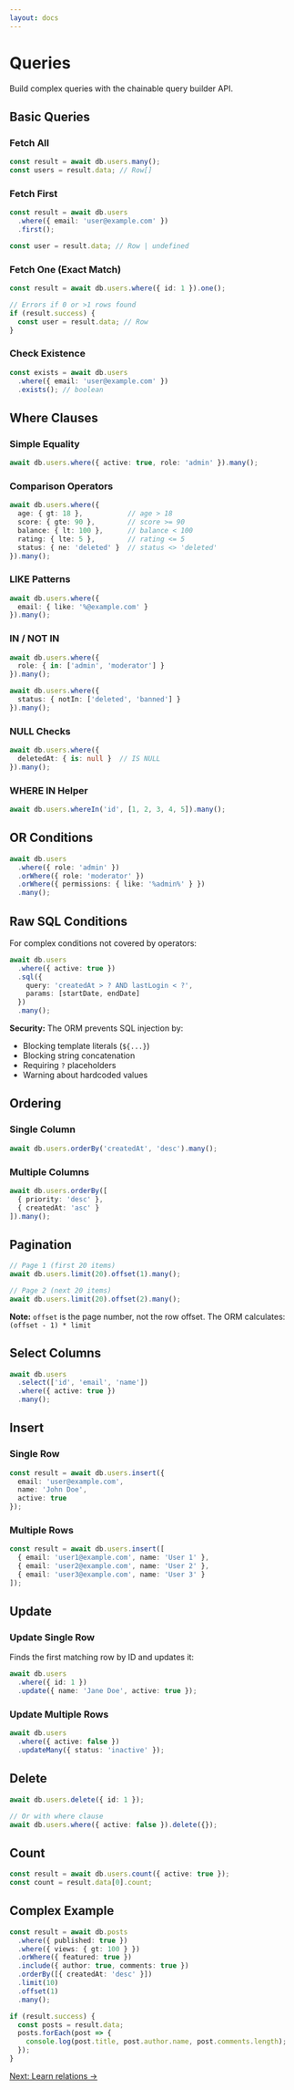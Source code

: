 ```yaml
---
layout: docs
---
```


# Queries

Build complex queries with the chainable query builder API.

## Basic Queries

### Fetch All

```typescript
const result = await db.users.many();
const users = result.data; // Row[]
```

### Fetch First

```typescript
const result = await db.users
  .where({ email: 'user@example.com' })
  .first();

const user = result.data; // Row | undefined
```

### Fetch One (Exact Match)

```typescript
const result = await db.users.where({ id: 1 }).one();

// Errors if 0 or >1 rows found
if (result.success) {
  const user = result.data; // Row
}
```

### Check Existence

```typescript
const exists = await db.users
  .where({ email: 'user@example.com' })
  .exists(); // boolean
```

## Where Clauses

### Simple Equality

```typescript
await db.users.where({ active: true, role: 'admin' }).many();
```

### Comparison Operators

```typescript
await db.users.where({
  age: { gt: 18 },           // age > 18
  score: { gte: 90 },        // score >= 90
  balance: { lt: 100 },      // balance < 100
  rating: { lte: 5 },        // rating <= 5
  status: { ne: 'deleted' }  // status <> 'deleted'
}).many();
```

### LIKE Patterns

```typescript
await db.users.where({
  email: { like: '%@example.com' }
}).many();
```

### IN / NOT IN

```typescript
await db.users.where({
  role: { in: ['admin', 'moderator'] }
}).many();

await db.users.where({
  status: { notIn: ['deleted', 'banned'] }
}).many();
```

### NULL Checks

```typescript
await db.users.where({
  deletedAt: { is: null }  // IS NULL
}).many();
```

### WHERE IN Helper

```typescript
await db.users.whereIn('id', [1, 2, 3, 4, 5]).many();
```

## OR Conditions

```typescript
await db.users
  .where({ role: 'admin' })
  .orWhere({ role: 'moderator' })
  .orWhere({ permissions: { like: '%admin%' } })
  .many();
```

## Raw SQL Conditions

For complex conditions not covered by operators:

```typescript
await db.users
  .where({ active: true })
  .sql({
    query: 'createdAt > ? AND lastLogin < ?',
    params: [startDate, endDate]
  })
  .many();
```

**Security:** The ORM prevents SQL injection by:
- Blocking template literals (`${...}`)
- Blocking string concatenation
- Requiring `?` placeholders
- Warning about hardcoded values

## Ordering

### Single Column

```typescript
await db.users.orderBy('createdAt', 'desc').many();
```

### Multiple Columns

```typescript
await db.users.orderBy([
  { priority: 'desc' },
  { createdAt: 'asc' }
]).many();
```

## Pagination

```typescript
// Page 1 (first 20 items)
await db.users.limit(20).offset(1).many();

// Page 2 (next 20 items)
await db.users.limit(20).offset(2).many();
```

**Note:** `offset` is the page number, not the row offset. The ORM calculates: `(offset - 1) * limit`

## Select Columns

```typescript
await db.users
  .select(['id', 'email', 'name'])
  .where({ active: true })
  .many();
```

## Insert

### Single Row

```typescript
const result = await db.users.insert({
  email: 'user@example.com',
  name: 'John Doe',
  active: true
});
```

### Multiple Rows

```typescript
const result = await db.users.insert([
  { email: 'user1@example.com', name: 'User 1' },
  { email: 'user2@example.com', name: 'User 2' },
  { email: 'user3@example.com', name: 'User 3' }
]);
```

## Update

### Update Single Row

Finds the first matching row by ID and updates it:

```typescript
await db.users
  .where({ id: 1 })
  .update({ name: 'Jane Doe', active: true });
```

### Update Multiple Rows

```typescript
await db.users
  .where({ active: false })
  .updateMany({ status: 'inactive' });
```

## Delete

```typescript
await db.users.delete({ id: 1 });

// Or with where clause
await db.users.where({ active: false }).delete({});
```

## Count

```typescript
const result = await db.users.count({ active: true });
const count = result.data[0].count;
```

## Complex Example

```typescript
const result = await db.posts
  .where({ published: true })
  .where({ views: { gt: 100 } })
  .orWhere({ featured: true })
  .include({ author: true, comments: true })
  .orderBy([{ createdAt: 'desc' }])
  .limit(10)
  .offset(1)
  .many();

if (result.success) {
  const posts = result.data;
  posts.forEach(post => {
    console.log(post.title, post.author.name, post.comments.length);
  });
}
```

[Next: Learn relations →](/docs/orm/relations)
